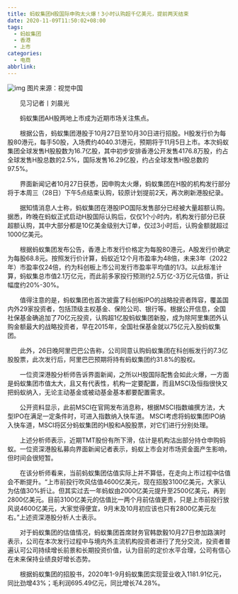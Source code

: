 ```yaml
---
title: 蚂蚁集团H股国际申购太火爆！3小时认购超千亿美元，提前两天结束
date: 2020-11-09T11:50:02+08:00
tags:
  - 蚂蚁集团
  - 香港
  - 上市
categories:
  - 电商
abbrlink:
---
```


![img](https://cdn.jsdelivr.net/gh/yakeing/Documentation@main/Hexo/images/8f87-kcaeqzx5013266.jpg)
图片来源：视觉中国

　　见习记者丨刘晨光

　　蚂蚁集团AH股两地上市成为近期市场关注焦点。

　　根据公告，蚂蚁集团港股于10月27日至10月30日进行招股。H股发行价为每股80港元，每手50股，入场费约4040.31港元，预期将于11月5日上市。本次蚂蚁集团全球发售H股股数为16.7亿股，其中初步安排香港公开发售4176.8万股，约占全球发售H股总数的2.5%，国际发售16.29亿股，约占全球发售H股总数的97.5%。

　　界面新闻记者10月27日获悉，因申购太火爆，蚂蚁集团在H股的机构发行部分将于本周三（28日）下午5点结束认购，较原计划提前2天，再次刷新港股纪录。

　　据知情消息人士称，蚂蚁集团在港股IPO国际发售部分已经被大量超额认购。据悉，昨晚在蚂蚁正式启动H股国际认购后，仅仅1个小时内，机构发行部分已获超额认购，其中大部分都是10亿美金级别大订单，仅过3小时后，认购金额就超过1000亿美元。

　　根据蚂蚁集团发布公告，香港上市发行价格定为每股80港元，A股发行价确定为每股68.8元。按照发行价计算，蚂蚁近12个月市盈率为48倍，未来3年（2022年）市盈率仅24倍，约为科创板上市公司发行市盈率平均值的1/3。以此标准计算，蚂蚁集总市值2.1万亿元，而此前多家投行预测约2.5万亿-3万亿元估值，折让幅度约20%-30%。

　　值得注意的是，蚂蚁集团也首次披露了科创板IPO的战略投资者阵容，覆盖国内外29家投资者，包括顶级主权基金、保险公司、银行等。根据公开信息，全国社保基金确追加了70亿元投资，认购超1亿股蚂蚁集团新股，成为除阿里集团外认购金额最大的战略投资者，早在2015年，全国社保基金就以75亿元入股蚂蚁集团。

　　此外，26日晚阿里巴巴公告称，公司同意认购蚂蚁集团在科创板发行的7.3亿股股票，此次发行后，阿里巴巴预期将持有蚂蚁集团约31.8%的股权。

　　一位资深港股分析师告诉界面新闻，之所以H股国际配售会如此火爆，一方面是蚂蚁集团市值太大，且又有代表性，机构一定要配置，而且MSCI及恒指很快又把蚂蚁纳入，无论主动基金或被动基金基本都要配置需求。

　　公开资料显示，此前MSCI在官网发布消息称，根据MSCI指数编撰方法，大型IPO在满足一定条件时，可进入指数纳入快车道。 MSCI考虑将蚂蚁集团IPO纳入快车道，MSCI将区分蚂蚁集团的H股和A股股票，对它们进行分别处理。

　　上述分析师表示，近期TMT股份有所下滑，估计是机构沽出部分持仓申购蚂蚁。一位资深港股私募向界面新闻记者表示，蚂蚁上市会对市场资金面产生影响，但时间会很短暂。

　　在该分析师看来，当前蚂蚁集团估值实际上并不算低，在走向上市过程中估值会不断提升。“上市前投行吹风估值4600亿美元，现在招股3100亿美元，大家认为估值30%折让。但其实过去一年蚂蚁由2000亿美元提升至2500亿美元，再到2800亿美元。目前3100亿美元的估值比一两个月前估值更贵，只是上市前投行放风说4600亿美元，大家觉得便宜，9月末及10月初应该也只有2800亿美元左右。”上述资深港股分析人士表示。

　　对于蚂蚁集团的估值情况，蚂蚁集团首席财务官韩歆毅10月27日参加路演时表示，公司在本次发行过程中与境内外主流机构投资者进行了充分交流，投资者普遍认可公司持续增长前景和长期投资价值，认为目前的定价水平合理，公司有信心在未来保持业绩良好增长态势。

　　根据蚂蚁集团的招股书，2020年1-9月蚂蚁集团实现营业收入1181.91亿元，同比劲增43%；毛利润695.49亿元，同比增长74.28%。
